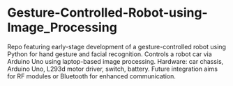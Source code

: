 # Gesture-Controlled-Robot-using-Image_Processing
Repo featuring early-stage development of a gesture-controlled robot using Python for hand gesture and facial recognition. Controls a robot car via Arduino Uno using laptop-based image processing. Hardware: car chassis, Arduino Uno, L293d motor driver, switch, battery. Future integration aims for RF modules or Bluetooth for enhanced communication.
